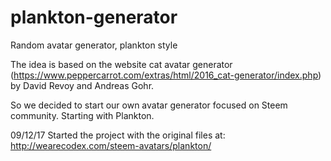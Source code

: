 # plankton-generator
Random avatar generator, plankton style

The idea is based on the website cat avatar generator (https://www.peppercarrot.com/extras/html/2016_cat-generator/index.php) by David Revoy and Andreas Gohr. 

So we decided to start our own avatar generator focused on Steem community. Starting with Plankton.

09/12/17
Started the project with the original files at: http://wearecodex.com/steem-avatars/plankton/
